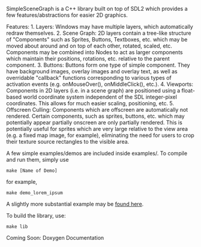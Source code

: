 SimpleSceneGraph is a C++ library built on top of SDL2 which provides a few features/abstractions for easier 2D graphics.

Features:
	1. Layers:
		Windows may have multiple layers, which automatically redraw themselves.
	2. Scene Graph:
		2D layers contain a tree-like structure of "Components" such as Sprites, Buttons, Textboxes, etc. which may be moved about around and on top of each other, rotated, scaled, etc.  Components may be combined into Nodes to act as larger components which maintain their positions, rotations, etc. relative to the parent component.
	3. Buttons:
		Buttons form one type of simple component.  They have background images, overlay images and overlay text, as well as overridable "callback" functions corresponding to various types of activation events (e.g. onMouseOver(), onMiddleClick(), etc.).
	4. Viewports:
		Components in 2D layers (i.e. in a scene graph) are positioned using a float-based world coordinate system independent of the SDL integer-pixel coordinates.  This allows for much easier scaling, positioning, etc.
	5. Offscreen Culling:
		Components which are offscreen are automatically not rendered.  Certain components, such as sprites, buttons, etc. which may potentially appear partially onscreen are only partially rendered.  This is potentially useful for sprites which are very large relative to the view area (e.g. a fixed map image, for example), eliminating the need for users to crop their texture source rectangles to the visible area.

A few simple examples/demos are included inside examples/.  To compile and run them, simply use
```
make [Name of Demo]
```
for example,
```
make demo_lorem_ipsum
```

A slightly more substantial example may be [found here](https://github.com/ortegagingrich/SimpleSceneGraph). 

To build the library, use:
```
make lib
```


Coming Soon:
	Doxygen Documentation


